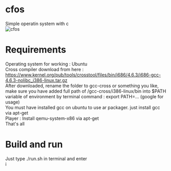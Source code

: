 # cfos
Simple operatin system with c<br />
<img src="https://lh3.googleusercontent.com/-wc3GU9_5b3Y/V0D3cbeX2hI/AAAAAAAAAac/mqN9kybR3h4R6fMNWdkpsSCLeu9kI3nfwCCo/s800/Screenshot%2Bfrom%2B2016-05-22%2B07%253A03%253A27.png" alt="cfos">
# Requirements
Operating system for working : Ubuntu<br />
Cross compiler download from here : https://www.kernel.org/pub/tools/crosstool/files/bin/i686/4.6.3/i686-gcc-4.6.3-nolibc_i386-linux.tar.gz<br />
After downloaded, rename the folder to gcc-cross or something you like, make sure you have added full path of /gcc-cross/i386-linux/bin into $PATH variable of environment by terminal command : export PATH=... (google for usage)<br />
You must have installed gcc on ubuntu to use ar packager. just install gcc via apt-get<br />
Player : Install qemu-system-x86 via apt-get<br />
That's all<br />
# Build and run
Just type ./run.sh in terminal and enter<br />i 